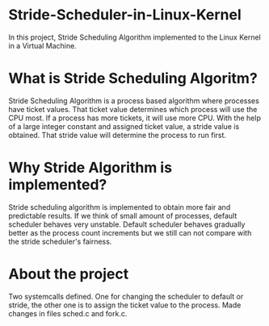 # Stride-Scheduler-in-Linux-Kernel

In this project, Stride Scheduling Algorithm implemented to the Linux Kernel in a Virtual Machine. 

# What is Stride Scheduling Algoritm?

Stride Scheduling Algorithm is a process based algorithm where processes have ticket values. That ticket value determines which process will use the CPU most. If a process has more tickets, it will use more CPU. With the help of a large integer constant and assigned ticket value, a stride value is obtained. That stride value will determine the process to run first.

# Why Stride Algorithm is implemented?

Stride scheduling algorithm is implemented to obtain more fair and predictable results. If we think of small amount of processes, default scheduler behaves very unstable. Default scheduler behaves gradually better as the process count increments but we still can not compare with the stride scheduler's fairness.

# About the project

Two systemcalls defined. One for changing the scheduler to default or stride, the other one is to assign the ticket value to the process. Made changes in files sched.c and fork.c.
